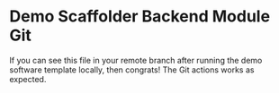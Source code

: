 # Demo Scaffolder Backend Module Git

If you can see this file in your remote branch after running the demo software template locally, then congrats! The Git actions works as expected.
